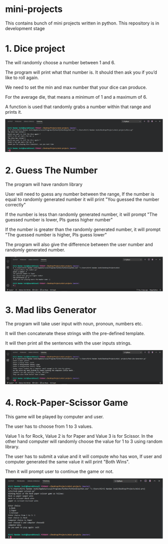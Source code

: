 # mini-projects
This contains bunch of mini projects written in python.
This repository is in development stage

# 1. Dice project

The will randomly choose a number between 1 and 6.

The program will print what that number is. It should then ask you if you’d like to roll again. 

We need to set the min and max number that your dice can produce. 

For the average die, that means a minimum of 1 and a maximum of 6. 

A function is used that randomly grabs a number within that range and prints it.

![](./Output_images/dice.png)


# 2. Guess The Number

The program will have random library

User will need to guess any number between the range, If the number is equal to randomly generated number it will print "You guessed the number correctly" 

If the number is less than randomly generated number, it will prompt "The guessed number is lower, Pls guess higher number" 

If the number is greater than the randomly generated number, it will prompt "The guessed number is higher, Pls guess lower" 

The program will also give the difference between the user number and randomly generated number.

![](./Output_images/Guess-the-number.png)


# 3. Mad libs Generator

The program will take user input with noun, pronoun, numbers etc.

It will then concatenate these strings with the pre-defined template.

It will then print all the sentences with the user inputs strings.

![](./Output_images/Mad-Libs.png)


# 4. Rock-Paper-Scissor Game 

This game will be played by computer and user.

The user has to choose from 1 to 3 values. 

Value 1 is for Rock, Value 2 is for Paper and Value 3 is for Scissor. 
In the other hand computer will randomly choose the value for 1 to 3 using random library.

The user has to submit a value and it will compute who has won, If user and computer 
generated the same value it will print "Both Wins".

Then it will prompt user to continue the game or not.

![](./Output_images/rock-paper-scissor.png)